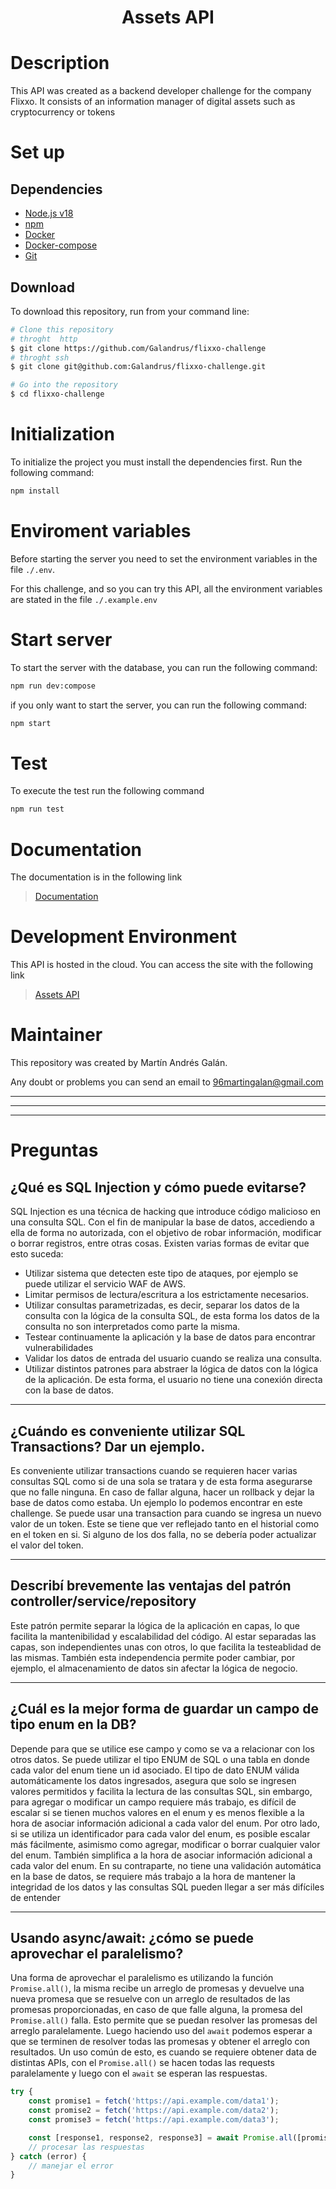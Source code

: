 <h1 align="center"> <strong> Assets API </strong> </h1>

# Description

This API was created as a backend developer challenge for the company Flixxo.
It consists of an information manager of digital assets such as cryptocurrency or tokens

# Set up

## Dependencies

-   [Node.js v18](https://nodejs.org/en/download/)
-   [npm](http://npmjs.com)
-   [Docker](https://www.docker.com/)
-   [Docker-compose](https://docs.docker.com/compose/)
-   [Git](https://git-scm.com)

## Download

To download this repository, run from your command line:

```bash
# Clone this repository
# throght  http
$ git clone https://github.com/Galandrus/flixxo-challenge
# throght ssh
$ git clone git@github.com:Galandrus/flixxo-challenge.git

# Go into the repository
$ cd flixxo-challenge
```

# Initialization

To initialize the project you must install the dependencies first. Run the following command:

```bash
npm install
```

# Enviroment variables

Before starting the server you need to set the environment variables in the file `./.env`.

For this challenge, and so you can try this API, all the environment variables are stated in the file `./.example.env`

# Start server

To start the server with the database, you can run the following command:

```bash
npm run dev:compose
```

if you only want to start the server, you can run the following command:

```bash
npm start
```

# Test

To execute the test run the following command

```bash
npm run test
```

# Documentation

The documentation is in the following link

> [Documentation](https://assets-api.up.railway.app/docs)

# Development Environment

This API is hosted in the cloud. You can access the site with the following link

> [Assets API](https://assets-api.up.railway.app/health)

# Maintainer

This repository was created by Martín Andrés Galán.

Any doubt or problems you can send an email to 96martingalan@gmail.com

---

---

---

# Preguntas

## ¿Qué es SQL Injection y cómo puede evitarse?

SQL Injection es una técnica de hacking que introduce código malicioso en una consulta SQL. Con el fin de manipular la base de datos, accediendo a ella de forma no autorizada, con el objetivo de robar información, modificar o borrar registros, entre otras cosas.
Existen varias formas de evitar que esto suceda:

-   Utilizar sistema que detecten este tipo de ataques, por ejemplo se puede utilizar el servicio WAF de AWS.
-   Limitar permisos de lectura/escritura a los estrictamente necesarios.
-   Utilizar consultas parametrizadas, es decir, separar los datos de la consulta con la lógica de la consulta SQL, de esta forma los datos de la consulta no son interpretados como parte la misma.
-   Testear continuamente la aplicación y la base de datos para encontrar vulnerabilidades
-   Validar los datos de entrada del usuario cuando se realiza una consulta.
-   Utilizar distintos patrones para abstraer la lógica de datos con la lógica de la aplicación. De esta forma, el usuario no tiene una conexión directa con la base de datos.

---

## ¿Cuándo es conveniente utilizar SQL Transactions? Dar un ejemplo.

Es conveniente utilizar transactions cuando se requieren hacer varias consultas SQL como si de una sola se tratara y de esta forma asegurarse que no falle ninguna. En caso de fallar alguna, hacer un rollback y dejar la base de datos como estaba.
Un ejemplo lo podemos encontrar en este challenge. Se puede usar una transaction para cuando se ingresa un nuevo valor de un token. Este se tiene que ver reflejado tanto en el historial como en el token en si. Si alguno de los dos falla, no se debería poder actualizar el valor del token.

---

## Describí brevemente las ventajas del patrón controller/service/repository

Este patrón permite separar la lógica de la aplicación en capas, lo que facilita la mantenibilidad y escalabilidad del código.
Al estar separadas las capas, son independientes unas con otros, lo que facilita la testeablidad de las mismas. También esta independencia permite poder cambiar, por ejemplo, el almacenamiento de datos sin afectar la lógica de negocio.

---

## ¿Cuál es la mejor forma de guardar un campo de tipo enum en la DB?

Depende para que se utilice ese campo y como se va a relacionar con los otros datos. Se puede utilizar el tipo ENUM de SQL o una tabla en donde cada valor del enum tiene un id asociado.
El tipo de dato ENUM válida automáticamente los datos ingresados, asegura que solo se ingresen valores permitidos y facilita la lectura de las consultas SQL, sin embargo, para agregar o modificar un campo requiere más trabajo, es difícil de escalar si se tienen muchos valores en el enum y es menos flexible a la hora de asociar información adicional a cada valor del enum.
Por otro lado, si se utiliza un identificador para cada valor del enum, es posible escalar más fácilmente, asimismo como agregar, modificar o borrar cualquier valor del enum. También simplifica a la hora de asociar información adicional a cada valor del enum. En su contraparte, no tiene una validación automática en la base de datos, se requiere más trabajo a la hora de mantener la integridad de los datos y las consultas SQL pueden llegar a ser más difíciles de entender

---

## Usando async/await: ¿cómo se puede aprovechar el paralelismo?

Una forma de aprovechar el paralelismo es utilizando la función `Promise.all()`, la misma recibe un arreglo de promesas y devuelve una nueva promesa que se resuelve con un arreglo de resultados de las promesas proporcionadas, en caso de que falle alguna, la promesa del `Promise.all()` falla. Esto permite que se puedan resolver las promesas del arreglo paralelamente. Luego haciendo uso del `await` podemos esperar a que se terminen de resolver todas las promesas y obtener el arreglo con resultados.
Un uso común de esto, es cuando se requiere obtener data de distintas APIs, con el `Promise.all()` se hacen todas las requests paralelamente y luego con el `await` se esperan las respuestas.

```js
try {
    const promise1 = fetch('https://api.example.com/data1');
    const promise2 = fetch('https://api.example.com/data2');
    const promise3 = fetch('https://api.example.com/data3');

    const [response1, response2, response3] = await Promise.all([promise1, promise2, promise3]);
    // procesar las respuestas
} catch (error) {
    // manejar el error
}
```
